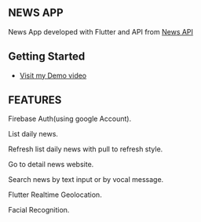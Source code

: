 ## NEWS APP

News App developed with Flutter and API from [News API](https://newsapi.org/)

## Getting Started

- [Visit my Demo video](https://drive.google.com/file/d/1FS-z8ASmsBH1y4Jr_5Uw_Ayxh1YwLFEG/view?usp=sharing)

## FEATURES

  Firebase Auth(using google Account).
  
 List daily news.
 
 Refresh list daily news with pull to refresh style.
 
 Go to detail news website.
 
 Search news by text input or by vocal message.
 
 Flutter Realtime Geolocation.
 
 Facial Recognition.
 
 
 

